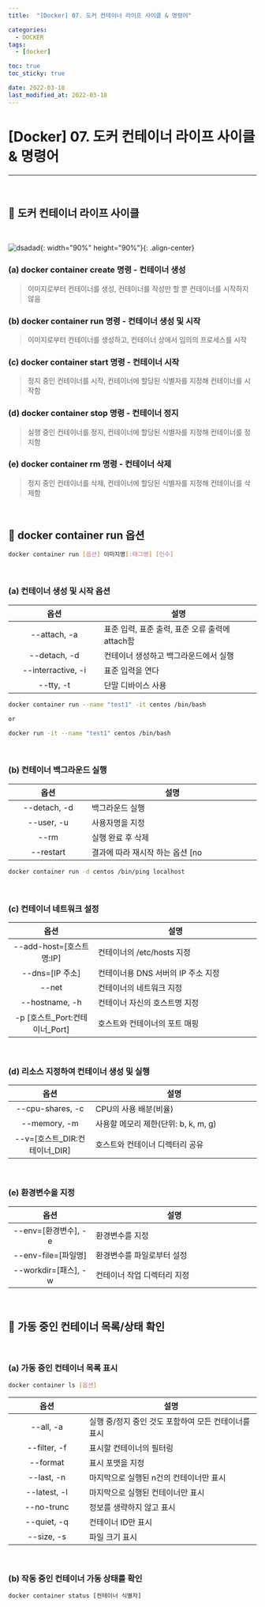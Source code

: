 ```yaml
---
title:  "[Docker] 07. 도커 컨테이너 라이프 사이클 & 명령어" 

categories:
  - DOCKER
tags:
  - [docker]

toc: true
toc_sticky: true

date: 2022-03-18
last_modified_at: 2022-03-18
---
```

# [Docker] 07. 도커 컨테이너 라이프 사이클 & 명령어
---

<style>
table {
    font-size: 12pt;
}
table th:first-of-type {
    width: 5%;
}
table th:nth-of-type(2) {
    width: 15%;
}
table th:nth-of-type(3) {
    width: 50%;
}
table th:nth-of-type(4) {
    width: 30%;
}
</style>

<br>

## 🔔 도커 컨테이너 라이프 사이클

<br>

![dsadad](https://user-images.githubusercontent.com/42735894/223644517-de2cde89-34d1-4c68-b619-102ea569637b.png){: width="90%" height="90%"}{: .align-center}

### (a) docker container create 명령 - 컨테이너 생성

> 이미지로부터 컨테이너를 생성, 컨테이너를 작성만 할 뿐 컨테이너를 시작하지 않음 <br>

### (b) docker container run 명령 - 컨테이너 생성 및 시작

> 이미지로부터 컨테이너를 생성하고, 컨테이너 상에서 임의의 프로세스를 시작 <br>

### (c) docker container start 명령 - 컨테이너 시작

> 정지 중인 컨테이너를 시작, 컨테이너에 할당된 식별자를 지정해 컨테이너를 시작함 <br>

### (d) docker container stop 명령 - 컨테이너 정지

> 실행 중인 컨테이너를 정지, 컨테이너에 할당된 식별자를 지정해 컨테이너를 정지함 <br>

### (e) docker container rm 명령 - 컨테이너 삭제

> 정지 중인 컨테이너를 삭제, 컨테이너에 할당된 식별자를 지정해 컨테이너를 삭제함 <br>

<br>

## 🔔 docker container run 옵션

```bash
docker container run [옵션] 이미지명[:태그명] [인수]
```

<br>

### (a) 컨테이너 생성 및 시작 옵션

|옵션|설명|
|:---:|---|
|--attach, -a|표준 입력, 표준 출력, 표준 오류 출력에 attach함|
|--detach, -d|컨테이너 생성하고 백그라운드에서 실행|
|--interractive, -i|표준 입력을 연다|
|--tty, -t|단말 디바이스 사용|

```bash
docker container run --name "test1" -it centos /bin/bash

or

docker run -it --name "test1" centos /bin/bash
```

<br>

### (b) 컨테이너 백그라운드 실행

|옵션|설명|
|:---:|---|
|--detach, -d|백그라운드 실행|
|--user, -u|사용자명을 지정|
|--rm|실행 완료 후 삭제|
|--restart|결과에 따라 재시작 하는 옵션 [no | always | on-failure] <br> no : 안함 <br> on-failure:n(횟수) - 종료 스테이터스가 0이 아닐 때 n번 재시작 <br> always : 항상|

```bash
docker container run -d centos /bin/ping localhost
```

<br>

### (c) 컨테이너 네트워크 설정

|옵션|설명|
|:---:|---|
|--add-host=[호스트명:IP]|컨테이너의 /etc/hosts 지정|
|--dns=[IP 주소]|컨테이너용 DNS 서버의 IP 주소 지정|
|--net|컨테이너의 네트워크 지정|
|--hostname, -h|컨테이너 자신의 호스트명 지정|
|-p [호스트_Port:컨테이너_Port]|호스트와 컨테이너의 포트 매핑|

<br>

### (d) 리소스 지정하여 컨테이너 생성 및 실행

|옵션|설명|
|:---:|---|
|--cpu-shares, -c|CPU의 사용 배분(비율)|
|--memory, -m|사용할 메모리 제한(단위: b, k, m, g)|
|--v=[호스트_DIR:컨테이너_DIR]|호스트와 컨테이너 디렉터리 공유|

<br>

### (e) 환경변수을 지정

|옵션|설명|
|:---:|---|
|--env=[환경변수], -e|환경변수를 지정|
|--env-file=[파일명]|환경변수를 파일로부터 설정|
|--workdir=[패스], -w|컨테이너 작업 디렉터리 지정|

<br>

## 🔔 가동 중인 컨테이너 목록/상태 확인

<br>

### (a) 가동 중인 컨테이너 목록 표시

```bash
docker container ls [옵션]
```

|옵션|설명|
|:---:|---|
|--all, -a|실행 중/정지 중인 것도 포함하여 모든 컨테이너를 표시|
|--filter, -f|표시할 컨테이너의 필터링|
|--format|표시 포맷을 지정|
|--last, -n|마지막으로 실행된 n건의 컨테이너만 표시|
|--latest, -l|마지막으로 실행된 컨테이너만 표시|
|--no-trunc|정보를 생략하지 않고 표시|
|--quiet, -q|컨테이너 ID만 표시|
|--size, -s|파일 크기 표시|

<br>

### (b) 작동 중인 컨테이너 가동 상태를 확인

```bash
docker container status [컨테이너 식별자]
```